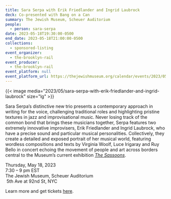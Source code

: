 ```yaml
---
title: Sara Serpa with Erik Friedlander and Ingrid Laubrock
deck: Co-presented with Bang on a Can
summary: The Jewish Museum, Scheuer Auditorium
people:
  - person: sara-serpa
date: 2023-05-18T19:30:00-0500
end_date: 2023-05-18T21:00:00-0500
collections:
  - sponsored-listing
event_organizer:
  - the-brooklyn-rail
event_producer:
  - the-brooklyn-rail
event_platform: null
event_platform_url: https://thejewishmuseum.org/calendar/events/2023/05/18/bang-on-a-can-051823?utm_source=Brooklyn+Rail+Sponsored+Listing&utm_medium=ADV&utm_campaign=BOAC_Sara+Serpa_Brooklyn+Rail+Sponsored+Listing
---
```

{{< image media="2023/05/sara-serpa-with-erik-friedlander-and-ingrid-laubrock" size="lg" >}}

Sara Serpa’s distinctive new trio presents a contemporary approach in writing for the voice, challenging traditional roles and highlighting pristine textures in jazz and improvisational music. Never losing track of the common bond that brings these musicians together, Serpa features two extremely innovative improvisers, Erik Friedlander and Ingrid Laubrock, who have a precise sound and particular musical personalities. Collectively, they create a detailed and exposed portrait of her musical world, featuring wordless compositions and texts by Virginia Woolf, Luce Irigaray and Ruy Bello in concert echoing the movement of people and art across borders central to the Museum’s current exhibition *[The Sassoons](https://thejewishmuseum.org/exhibitions/the-sassoons)*.

Thursday, May 18, 2023\
7:30 – 9 pm EST\
The Jewish Museum, Scheuer Auditorium \
 5th Ave at 92nd St, NYC

Learn more and get tickets [here](https://thejewishmuseum.org/calendar/events/2023/05/18/bang-on-a-can-051823?utm_source=Brooklyn+Rail+Sponsored+Listing&utm_medium=ADV&utm_campaign=BOAC_Sara+Serpa_Brooklyn+Rail+Sponsored+Listing).